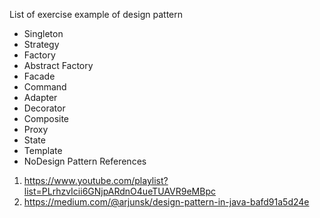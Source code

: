 List of exercise example of design pattern

- Singleton
- Strategy
- Factory
- Abstract Factory
- Facade
- Command
- Adapter
- Decorator
- Composite
- Proxy
- State
- Template
- NoDesign Pattern
References
1. https://www.youtube.com/playlist?list=PLrhzvIcii6GNjpARdnO4ueTUAVR9eMBpc
2. https://medium.com/@arjunsk/design-pattern-in-java-bafd91a5d24e
